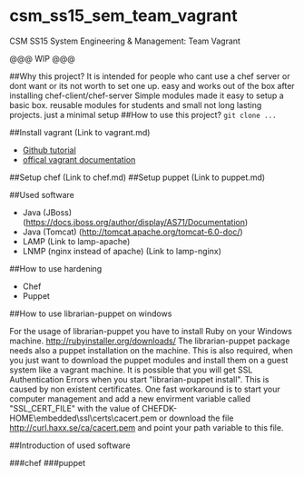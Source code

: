 # csm_ss15_sem_team_vagrant
CSM SS15 System Engineering &amp; Management: Team Vagrant

@@@ WIP @@@

##Why this project?
It is intended for people who cant use a chef server or dont want or its not worth to set one up. easy and works out of the box after installing chef-client/chef-server
Simple modules made it easy to setup a basic box. reusable modules for students and small not long lasting projects. just a minimal setup
##How to use this project?
`git clone ...`

##Install vagrant (Link to vagrant.md)
* [Github tutorial](https://github.com/mitchellh/vagrant)
* [offical vagrant documentation](https://docs.vagrantup.com/v2/)
    
##Setup chef (Link to chef.md)
##Setup puppet (Link to puppet.md)

##Used software

* Java (JBoss) (https://docs.jboss.org/author/display/AS71/Documentation)
* Java (Tomcat) (http://tomcat.apache.org/tomcat-6.0-doc/)
* LAMP (Link to lamp-apache)
* LNMP (nginx instead of apache) (Link to lamp-nginx)

##How to use hardening

* Chef
* Puppet

##How to use librarian-puppet on windows

For the usage of librarian-puppet you have to install Ruby on your Windows machine.
http://rubyinstaller.org/downloads/
The librarian-puppet package needs also a puppet installation on the machine. This is also required, when you just want to download the puppet modules and install them on a guest system like a vagrant machine. It is possible that you will get SSL Authentication Errors when you start "librarian-puppet install". This is caused by non existent certificates. One fast workaround is to start your computer management and add a new envirment variable called "SSL_CERT_FILE" with the value of CHEFDK-HOME\embedded\ssl\certs\cacert.pem or download the file http://curl.haxx.se/ca/cacert.pem and point your path variable to this file.

##Introduction of used software


###chef
###puppet



